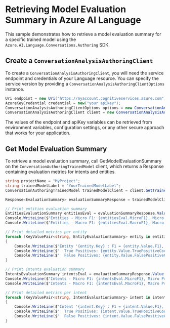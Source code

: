 # Retrieving Model Evaluation Summary in Azure AI Language

This sample demonstrates how to retrieve a model evaluation summary for a specific trained model using the `Azure.AI.Language.Conversations.Authoring` SDK.

## Create a `ConversationAnalysisAuthoringClient`

To create a `ConversationAnalysisAuthoringClient`, you will need the service endpoint and credentials of your Language resource. You can specify the service version by providing a `ConversationAnalysisAuthoringClientOptions` instance.

```C# Snippet:CreateAuthoringClientForSpecificApiVersion
Uri endpoint = new Uri("https://myaccount.cognitiveservices.azure.com");
AzureKeyCredential credential = new("your apikey");
ConversationAnalysisAuthoringClientOptions options = new ConversationAnalysisAuthoringClientOptions(ConversationAnalysisAuthoringClientOptions.ServiceVersion.V2024_11_15_Preview);
ConversationAnalysisAuthoringClient client = new ConversationAnalysisAuthoringClient(endpoint, credential, options);
```

The values of the endpoint and apiKey variables can be retrieved from environment variables, configuration settings, or any other secure approach that works for your application.

## Get Model Evaluation Summary

To retrieve a model evaluation summary, call GetModelEvaluationSummary on the `ConversationAuthoringTrainedModel` client, which returns a Response<EvaluationSummary> containing evaluation metrics for intents and entities.

```C# Snippet:Sample8_ConversationsAuthoring_GetModelEvaluationSummary
string projectName = "MyProject";
string trainedModelLabel = "YourTrainedModelLabel";
ConversationAuthoringTrainedModel trainedModelClient = client.GetTrainedModel(projectName, trainedModelLabel);

Response<EvaluationSummary> evaluationSummaryResponse = trainedModelClient.GetModelEvaluationSummary();

// Print entities evaluation summary
EntitiesEvaluationSummary entitiesEval = evaluationSummaryResponse.Value.EntitiesEvaluation;
Console.WriteLine($"Entities - Micro F1: {entitiesEval.MicroF1}, Micro Precision: {entitiesEval.MicroPrecision}, Micro Recall: {entitiesEval.MicroRecall}");
Console.WriteLine($"Entities - Macro F1: {entitiesEval.MacroF1}, Macro Precision: {entitiesEval.MacroPrecision}, Macro Recall: {entitiesEval.MacroRecall}");

// Print detailed metrics per entity
foreach (KeyValuePair<string, EntityEvaluationSummary> entity in entitiesEval.Entities)
{
    Console.WriteLine($"Entity '{entity.Key}': F1 = {entity.Value.F1}, Precision = {entity.Value.Precision}, Recall = {entity.Value.Recall}");
    Console.WriteLine($"  True Positives: {entity.Value.TruePositiveCount}, True Negatives: {entity.Value.TrueNegativeCount}");
    Console.WriteLine($"  False Positives: {entity.Value.FalsePositiveCount}, False Negatives: {entity.Value.FalseNegativeCount}");
}

// Print intents evaluation summary
IntentsEvaluationSummary intentsEval = evaluationSummaryResponse.Value.IntentsEvaluation;
Console.WriteLine($"Intents - Micro F1: {intentsEval.MicroF1}, Micro Precision: {intentsEval.MicroPrecision}, Micro Recall: {intentsEval.MicroRecall}");
Console.WriteLine($"Intents - Macro F1: {intentsEval.MacroF1}, Macro Precision: {intentsEval.MacroPrecision}, Macro Recall: {intentsEval.MacroRecall}");

// Print detailed metrics per intent
foreach (KeyValuePair<string, IntentEvaluationSummary> intent in intentsEval.Intents)
{
    Console.WriteLine($"Intent '{intent.Key}': F1 = {intent.Value.F1}, Precision = {intent.Value.Precision}, Recall = {intent.Value.Recall}");
    Console.WriteLine($"  True Positives: {intent.Value.TruePositiveCount}, True Negatives: {intent.Value.TrueNegativeCount}");
    Console.WriteLine($"  False Positives: {intent.Value.FalsePositiveCount}, False Negatives: {intent.Value.FalseNegativeCount}");
}
```
